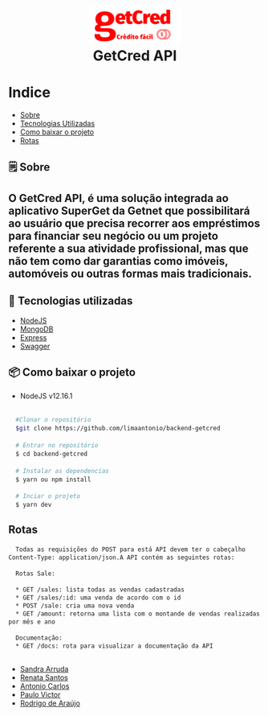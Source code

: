 <h1 align="center">
 <img src="./files/logo.png"/>
  <br>
  GetCred API 
</h1>

# Indice
- [Sobre](#-Sobre)
- [Tecnologias Utilizadas](#-tecnologias-Utilizadas)
- [Como baixar o projeto](#-como-baixar-o-projeto)
- [Rotas](#-rotas)


## 🗒 Sobre



O **GetCred API**, é uma solução integrada ao aplicativo SuperGet da Getnet que possibilitará ao usuário que precisa recorrer aos empréstimos para financiar seu negócio ou um projeto referente a sua atividade profissional, mas que não tem como dar garantias como imóveis, automóveis ou outras formas mais tradicionais.
---

## 🚀 Tecnologias utilizadas

- [NodeJS](https://nodejs.org/en/')
- [MongoDB](https://www.mongodb.com/')
- [Express](https://expressjs.com/pt-br/')
- [Swagger](https://swagger.io/specification/')


## 📦 Como baixar o projeto

* NodeJS v12.16.1

```bash

  #Clonar o repositório
  $git clone https://github.com/limaantonio/backend-getcred
  
  # Entrar no repositório
  $ cd backend-getcred

  # Instalar as dependencias
  $ yarn ou npm install 

  # Inciar o projeto
  $ yarn dev

```

## Rotas

```
  Todas as requisições do POST para está API devem ter o cabeçalho Content-Type: application/json.A API contém as seguintes rotas:
  
  Rotas Sale:
  
  * GET /sales: lista todas as vendas cadastradas
  * GET /sales/:id: uma venda de acordo com o id
  * POST /sale: cria uma nova venda
  * GET /amount: retorna uma lista com o montande de vendas realizadas por mês e ano

  Documentação:
  * GET /docs: rota para visualizar a documentação da API
  
```


- [Sandra Arruda](https://app.shawee.io/@sandraarruda)
- [Renata Santos](https://app.shawee.io/@renatasantsil123)
- [Antonio Carlos](https://app.shawee.io/@antoniocarlos20)
- [Paulo Victor](https://app.shawee.io/@paulllovms)
- [Rodrigo de Araújo](https://app.shawee.io/@rodrigoatemoteo)
